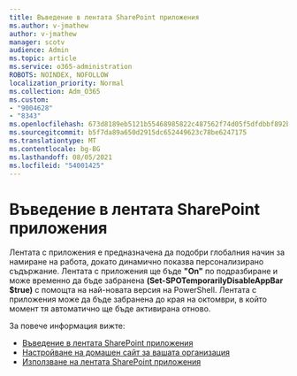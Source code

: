 ```yaml
---
title: Въведение в лентата SharePoint приложения
ms.author: v-jmathew
author: v-jmathew
manager: scotv
audience: Admin
ms.topic: article
ms.service: o365-administration
ROBOTS: NOINDEX, NOFOLLOW
localization_priority: Normal
ms.collection: Adm_O365
ms.custom:
- "9004628"
- "8343"
ms.openlocfilehash: 673d8189eb5121b55468985822c487562f74d05f5dfdbbf892b2ac8ab40d3e84
ms.sourcegitcommit: b5f7da89a650d2915dc652449623c78be6247175
ms.translationtype: MT
ms.contentlocale: bg-BG
ms.lasthandoff: 08/05/2021
ms.locfileid: "54001425"
---
```

# <a name="introduction-to-the-sharepoint-app-bar"></a>Въведение в лентата SharePoint приложения

Лентата с приложения е предназначена да подобри глобалния начин за намиране на работа, докато динамично показва персонализирано съдържание. Лентата с приложения ще бъде **"On"** по подразбиране и може временно да бъде забранена **(Set-SPOTemporarilyDisableAppBar $true)** с помощта на най-новата версия на PowerShell. Лентата с приложения може да бъде забранена до края на октомври, в който момент тя автоматично ще бъде активирана отново.

За повече информация вижте:

- [Въведение в лентата SharePoint приложения](https://docs.microsoft.com/SharePoint/sharepoint-app-bar)
- [Настройване на домашен сайт за вашата организация](https://docs.microsoft.com/sharepoint/home-site)
- [Използване на лентата SharePoint приложения](https://support.microsoft.com/office/use-the-sharepoint-app-bar-b2ab82d5-9af7-445e-ad24-236c5a86b5f8)
